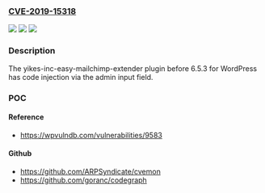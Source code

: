 ### [CVE-2019-15318](https://cve.mitre.org/cgi-bin/cvename.cgi?name=CVE-2019-15318)
![](https://img.shields.io/static/v1?label=Product&message=n%2Fa&color=blue)
![](https://img.shields.io/static/v1?label=Version&message=n%2Fa&color=blue)
![](https://img.shields.io/static/v1?label=Vulnerability&message=n%2Fa&color=brighgreen)

### Description

The yikes-inc-easy-mailchimp-extender plugin before 6.5.3 for WordPress has code injection via the admin input field.

### POC

#### Reference
- https://wpvulndb.com/vulnerabilities/9583

#### Github
- https://github.com/ARPSyndicate/cvemon
- https://github.com/goranc/codegraph

